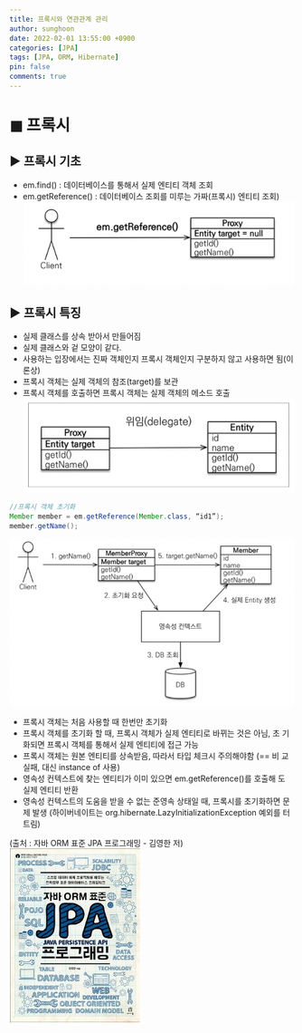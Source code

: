 ```yaml
---
title: 프록시와 연관관계 관리
author: sunghoon
date: 2022-02-01 13:55:00 +0900
categories: [JPA]
tags: [JPA, ORM, Hibernate]
pin: false
comments: true
--- 
```

  

# ◼︎ 프록시

## ▶︎ 프록시 기초

* em.find() : 데이터베이스를 통해서 실제 엔티티 객체 조회  
* em.getReference() : 데이터베이스 조회를 미루는 가짜(프록시) 엔티티 조회)  
![사진1](/assets/img/JPA_9/JPA_9_1.jpg) 

## ▶︎ 프록시 특징

* 실제 클래스를 상속 받아서 만들어짐  
* 실제 클래스와 겉 모양이 같다.  
* 사용하는 입장에서는 진짜 객체인지 프록시 객체인지 구분하지 않고 사용하면 됨(이론상)  
* 프록시 객체는 실제 객체의 참조(target)를 보관  
* 프록시 객체를 호출하면 프록시 객체는 실제 객체의 메소드 호출  
![사진2](/assets/img/JPA_9/JPA_9_2.jpg) 
   
```java
//프록시 객체 초기화  
Member member = em.getReference(Member.class, “id1”);  
member.getName();  
```  
![사진3](/assets/img/JPA_9/JPA_9_3.jpg)  

* 프록시 객체는 처음 사용할 때 한번만 초기화  
* 프록시 객체를 초기화 할 때, 프록시 객체가 실제 엔티티로 바뀌는 것은 아님, 초 기화되면 프록시 객체를 통해서 실제 엔티티에 접근 가능  
* 프록시 객체는 원본 엔티티를 상속받음, 따라서 타입 체크시 주의해야함 (== 비 교 실패, 대신 instance of 사용)  
* 영속성 컨텍스트에 찾는 엔티티가 이미 있으면 em.getReference()를 호출해 도 실제 엔티티 반환  
* 영속성 컨텍스트의 도움을 받을 수 없는 준영속 상태일 때, 프록시를 초기화하면 문제 발생 (하이버네이트는 org.hibernate.LazyInitializationException 예외를 터트림)  

(출처 : 자바 ORM 표준 JPA 프로그래밍 - 김영한 저)    
![출처책표지](/assets/img/JPA_book.jpg)  


  





